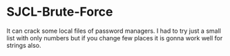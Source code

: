 # SJCL-Brute-Force

It can crack some  local files of password managers. I had to try just a small list with only numbers but if you change few places it is gonna work well for strings also.
